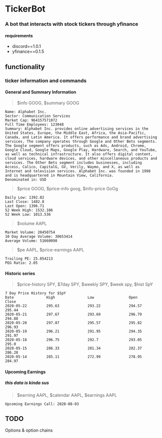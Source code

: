# TickerBot

### A bot that interacts with stock tickers through yfinance
#### requirements
 - discord==1.0.1
 - yfinance==0.1.5

## functionality

### ticker information and commands
#### General and Summary Information
> $info GOOG, $summary GOOG
```Symbol: GOOG
Name: Alphabet Inc.
Sector: Communication Services
Market Cap: 964157571072
Full Time Employees: 123048
Summary: Alphabet Inc. provides online advertising services in the United States, Europe, the Middle East, Africa, the Asia-Pacific, Canada, and Latin America. It offers performance and brand advertising services. The company operates through Google and Other Bets segments. The Google segment offers products, such as Ads, Android, Chrome, Google Cloud, Google Maps, Google Play, Hardware, Search, and YouTube, as well as technical infrastructure. It also offers digital content, cloud services, hardware devices, and other miscellaneous products and services. The Other Bets segment includes businesses, including Access, Calico, CapitalG, GV, Verily, Waymo, and X, as well as Internet and television services. Alphabet Inc. was founded in 1998 and is headquartered in Mountain View, California.
Denominated in: USD
```


> $price GOOG, $price-info goog, $info-price GoOg
```Daily High: 1412.76
Daily Low: 1392.02
Last Close: 1402.8
Last Open: 1396.71
52 Week High: 1532.106
52 Week Low: 1013.536
```


> $volume AAPL
```
Market Volume: 20450754
10 Day Average Volume: 30653414
Average Volume: 51660098
```


> $pe AAPL, $price-earnings AAPL
```Forward PE: 21.649017
Trailing PE: 25.054213
PEG Ratio: 2.05
```


#### Historic series
>$price-history SPY, $7day SPY, $weekly SPY, $week spy, $hist SpY
```
7 Day Price History for $SpY
Date               High               Low                Open               Close
2020-05-22         295.63             293.22             294.57             295.44
2020-05-21         297.67             293.69             296.79             294.88
2020-05-20         297.87             295.57             295.82             296.93
2020-05-19         296.21             291.95             294.35             291.97
2020-05-18         296.75             292.7              293.05             295.0
2020-05-15         286.33             281.34             282.37             286.28
2020-05-14         285.11             272.99             278.95             284.97
```


#### Upcoming Earnings
##### this data is kinda sus
>$earning AAPL, $calendar AAPL, $earnings AAPL
```Upcoming Earnings for $AAPL
Upcoming Earnings Call: 2020-08-03
```

## TODO
Options & option chains